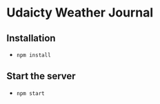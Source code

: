 # Udaicty Weather Journal

## Installation
- ```npm install```

## Start the server
- ```npm start```
